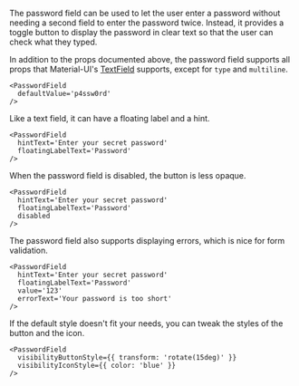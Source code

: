 The password field can be used to let the user enter a password without needing a second field to enter the password twice. Instead, it provides a toggle button to display the password in clear text so that the user can check what they typed.

In addition to the props documented above, the password field supports all props that Material-UI's [TextField](http://www.material-ui.com/v0.18.6/#/components/text-field) supports, except for `type` and `multiline`.

```
<PasswordField
  defaultValue='p4ssw0rd'
/>
```

Like a text field, it can have a floating label and a hint.

```
<PasswordField
  hintText='Enter your secret password'
  floatingLabelText='Password'
/>
```

When the password field is disabled, the button is less opaque.

```
<PasswordField
  hintText='Enter your secret password'
  floatingLabelText='Password'
  disabled
/>
```

The password field also supports displaying errors, which is nice for form validation.

```
<PasswordField
  hintText='Enter your secret password'
  floatingLabelText='Password'
  value='123'
  errorText='Your password is too short'
/>
```

If the default style doesn't fit your needs, you can tweak the styles of the button and the icon.

```
<PasswordField
  visibilityButtonStyle={{ transform: 'rotate(15deg)' }}
  visibilityIconStyle={{ color: 'blue' }}
/>
```
